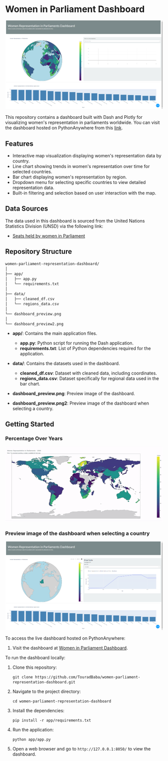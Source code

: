 # Women in Parliament Dashboard

![Dashboard Preview](dashboard_preview.png)

This repository contains a dashboard built with Dash and Plotly for visualizing women's representation in parliaments worldwide.
You can visit the dashboard hosted on PythonAnywhere from this [link](https://tourad.pythonanywhere.com/).

## Features

- Interactive map visualization displaying women's representation data by country.
- Line chart showing trends in women's representation over time for selected countries.
- Bar chart displaying women's representation by region.
- Dropdown menu for selecting specific countries to view detailed representation data.
- Built-in filtering and selection based on user interaction with the map.

## Data Sources

The data used in this dashboard is sourced from the United Nations Statistics Division (UNSD) via the following link:
- [Seats held by women in Parliament](https://data.un.org/_Docs/SYB/CSV/SYB66_317_202310_Seats%20held%20by%20women%20in%20Parliament.csv)

## Repository Structure

```
women-parliament-representation-dashboard/
│
├── app/
│   ├── app.py
│   └── requirements.txt
│
├── data/
│   ├── cleaned_df.csv
│   └── regions_data.csv
│
└── dashboard_preview.png
│
└── dashboard_preview2.png
```

- **app/**: Contains the main application files.
  - **app.py**: Python script for running the Dash application.
  - **requirements.txt**: List of Python dependencies required for the application.

- **data/**: Contains the datasets used in the dashboard.
  - **cleaned_df.csv**: Dataset with cleaned data, including coordinates.
  - **regions_data.csv**: Dataset specifically for regional data used in the bar chart.

- **dashboard_preview.png**: Preview image of the dashboard.
- **dashboard_preview.png2**: Preview image of the dashboard when selecting a country.

## Getting Started

### Percentage Over Years
![Dashboard Preview](percentage_over_years.gif)

### Preview image of the dashboard when selecting a country
![Dashboard Preview](dashboard_preview2.png)

To access the live dashboard hosted on PythonAnywhere:

1. Visit the dashboard at [Women in Parliament Dashboard](https://tourad.pythonanywhere.com/).

To run the dashboard locally:

1. Clone this repository:
   ```
   git clone https://github.com/TouradBaba/women-parliament-representation-dashboard.git
   ```
   
2. Navigate to the project directory:
   ```
   cd women-parliament-representation-dashboard
   ```

3. Install the dependencies:
   ```
   pip install -r app/requirements.txt
   ```

4. Run the application:
   ```
   python app/app.py
   ```

5. Open a web browser and go to `http://127.0.0.1:8050/` to view the dashboard.
